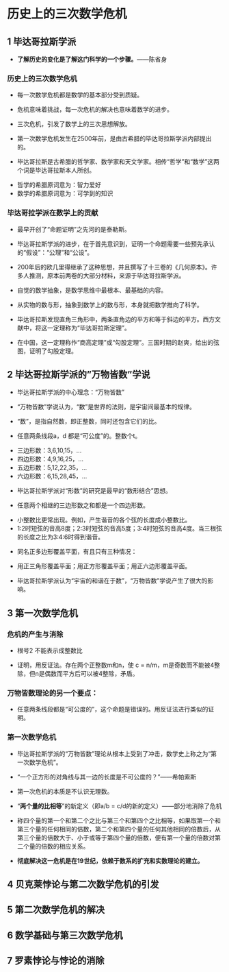 # 历史上的三次数学危机 
>
## 1 毕达哥拉斯学派
>
- **了解历史的变化是了解这门科学的一个步骤。**——陈省身
>
### 历史上的三次数学危机
>
- 每一次数学危机都是数学的基本部分受到质疑。
>
- 危机意味着挑战，每一次危机的解决也意味着数学的进步。
>
- 三次危机，引发了数学上的三次思想解放。
>
- 第一次数学危机发生在2500年前，是由古希腊的毕达哥拉斯学派内部提出的。
>
- 毕达哥拉斯是古希腊的哲学家、数学家和天文学家。相传“哲学”和“数学”这两个词是毕达哥拉斯本人所创。
>
- 哲学的希腊原词意为：智力爱好
- 数学的希腊原词意为：可学到的知识
>
### 毕达哥拉学派在数学上的贡献
>
- 最早开创了“命题证明”之先河的是泰勒斯。
>
- 毕达哥拉斯学派的进步，在于首先意识到，证明一个命题需要一些预先承认的“假设”：“公理”和“公设”。
>
- 200年后的欧几里得继承了这种思想，并且撰写了十三卷的《几何原本》。许多人推测，原本前两卷的大部分材料，来源于毕达哥拉斯学派。
>
- 自觉的数学抽象，是数学思维中最根本、最基础的内容。
>
- 从实物的数与形，抽象到数学上的数与形，本身就把数学推向了科学。
>
- 毕达哥拉斯发现直角三角形中，两条直角边的平方和等于斜边的平方。西方文献中，将这一定理称为“毕达哥拉斯定理”。
>
- 在中国，这一定理称作“商高定理”或“勾股定理”。三国时期的赵爽，给出的弦图，证明了勾股定理。
>
## 2 毕达哥拉斯学派的”万物皆数”学说
>
- 毕达哥拉斯学派的中心理念：“万物皆数”
>
- “万物皆数”学说认为，“数”是世界的法则，是宇宙间最基本的规律。
>
- “数”，是指自然数，即正整数，同时还包含它们的比。
>
- 任意两条线段a，d 都是“可公度”的。整数个t。
>
- 三边形数：3,6,10,15，...
- 四边形数：4,9,16,25，...
- 五边形数：5,12,22,35，...
- 六边形数：6,15,28,45，...
>
- 毕达哥拉斯学派对“形数”的研究是最早的“数形结合”思想。
>
- 任意两个相继的三边形数之和都是一个四边形数。
>
- 小整数比更常出现。例如，产生谐音的各个弦的长度成小整数比。
- 1:2时短弦的音高8度；2:3时短弦的音高5度；3:4时短弦的音高4度。当三根弦的长度之比为3:4:6时得到谐音。
>
- 同名正多边形覆盖平面，有且只有三种情况：
>
- 用正三角形覆盖平面；用正方形覆盖平面；用正六边形覆盖平面。
>
- 毕达哥拉斯学派认为“宇宙的和谐在于数”，“万物皆数”学说产生了很大的影响。
>
## 3 第一次数学危机
>
### 危机的产生与消除
>
- 根号2 不能表示成整数比
>
- 证明，用反证法。存在两个正整数m和n，使 c = n/m，m是奇数而不能被4整除，但n是偶数而平方后可以被4整除，矛盾。
>
### 万物皆数理论的另一个要点：
>
- 任意两条线段都是“可公度的”，这个命题是错误的。用反证法进行类似的证明。
>
### 第一次数学危机
>
- 毕达哥拉斯学派的“万物皆数”理论从根本上受到了冲击，数学史上称之为“第一次数学危机”。
>
- “一个正方形的对角线与其一边的长度是不可公度的？”——希帕索斯
>
- 第一次危机的本质是不认识无理数。
>
- “**两个量的比相等**”的新定义（即a/b = c/d的新的定义）——部分地消除了危机
>
- 称四个量的第一个和第二个之比与第三个和第四个之比相等，如果取第一个和第三个量的任何相同的倍数，第二个和第四个量的任何其他相同的倍数后，从第三个量的倍数大于、小于或等于第四个量的倍数，便有第一个量的倍数对第二个量的倍数的相应关系。
>
- **彻底解决这一危机是在19世纪，依赖于数系的扩充和实数理论的建立。**
>
## 4 贝克莱悖论与第二次数学危机的引发
>
## 5 第二次数学危机的解决
>
## 6 数学基础与第三次数学危机
>
## 7 罗素悖论与悖论的消除
>

